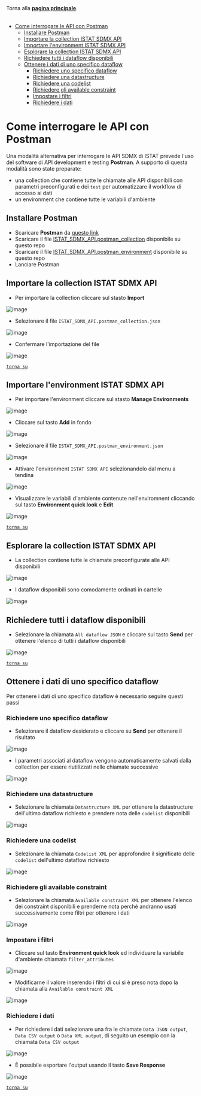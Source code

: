 <div class="container-lg clearfix border p-2 bg-blue-light my-">
Torna alla <strong><a href="./index">pagina principale</a></strong>.
</div>
<br>

- [Come interrogare le API con Postman](#come-interrogare-le-api-con-postman)
  - [Installare Postman](#installare-postman)
  - [Importare la collection ISTAT SDMX API](#importare-la-collection-istat-sdmx-api)
  - [Importare l'environment ISTAT SDMX API](#importare-lenvironment-istat-sdmx-api)
  - [Esplorare la collection ISTAT SDMX API](#esplorare-la-collection-istat-sdmx-api)
  - [Richiedere tutti i dataflow disponibili](#richiedere-tutti-i-dataflow-disponibili)
  - [Ottenere i dati di uno specifico dataflow](#ottenere-i-dati-di-uno-specifico-dataflow)
    - [Richiedere uno specifico dataflow](#richiedere-uno-specifico-dataflow)
    - [Richiedere una datastructure](#richiedere-una-datastructure)
    - [Richiedere una codelist](#richiedere-una-codelist)
    - [Richiedere gli available constraint](#richiedere-gli-available-constraint)
    - [Impostare i filtri](#impostare-i-filtri)
    - [Richiedere i dati](#richiedere-i-dati)

# Come interrogare le API con Postman

Una modalità alternativa per interrogare le API SDMX di ISTAT prevede l'uso del software di API development e testing **Postman**. A supporto di questa modalità sono state preparate:
- una collection che contiene tutte le chiamate alle API disponibili con parametri preconfigurati e dei `test` per automatizzare il workflow di accesso ai dati
- un environment che contiene tutte le variabili d'ambiente

## Installare Postman

- Scaricare **Postman** da [questo link](https://www.postman.com/downloads/)
- Scaricare il file [ISTAT_SDMX_API.postman_collection](./postman/ISTAT_SDMX_API.postman_collection.json) disponibile su questo repo
- Scaricare il file [ISTAT_SDMX_API.postman_environment](./postman/ISTAT_SDMX_API.postman_environment.json) disponibile su questo repo
- Lanciare Postman

## Importare la collection ISTAT SDMX API

- Per importare la collection cliccare sul stasto **Import**

![image](./postman/pics/01_Import_Collection_01.png)

- Selezionare il file `ISTAT_SDMX_API.postman_collection.json`

![image](./postman/pics/01_Import_Collection_02.png)

- Confermare l'importazione del file

![image](./postman/pics/01_Import_Collection_03.png)

[`torna su`](#come-interrogare-le-api-con-postman)

## Importare l'environment ISTAT SDMX API

- Per importare l'environment cliccare sul stasto **Manage Environments**

![image](./postman/pics/02_Import_Environment_01.png)

- Cliccare sul tasto **Add** in fondo

![image](./postman/pics/02_Import_Environment_02.png)

- Selezionare il file `ISTAT_SDMX_API.postman_environment.json`

![image](./postman/pics/02_Import_Environment_03.png)

- Attivare l'environment `ISTAT SDMX API` selezionandolo dal menu a tendina

![image](./postman/pics/03_Set_Environment.png)

- Visualizzare le variabili d'ambiente contenute nell'enviromnent cliccando sul tasto **Environment quick look** e **Edit**

![image](./postman/pics/04_View_Environment_Variables.png)

[`torna su`](#come-interrogare-le-api-con-postman)

## Esplorare la collection ISTAT SDMX API

- La collection contiene tutte le chiamate preconfigurate alle API disponibili

![image](./postman/pics/05_Explore_Collection_01.png)

- I dataflow disponibili sono comodamente ordinati in cartelle

![image](./postman/pics/05_Explore_Collection_02.png)

## Richiedere tutti i dataflow disponibili

- Selezionare la chiamata `All dataflow JSON` e cliccare sul tasto **Send** per ottenere l'elenco di tutti i dataflow disponibili

![image](./postman/pics/06_Request_All_Dataflows.png)

[`torna su`](#come-interrogare-le-api-con-postman)

## Ottenere i dati di uno specifico dataflow

Per ottenere i dati di uno specifico dataflow è necessario seguire questi passi

### Richiedere uno specifico dataflow

- Selezionare il dataflow desiderato e cliccare su **Send** per ottenere il risultato

![image](./postman/pics/07_Request_Specific_Dataflow_01.png)

- I parametri associati al dataflow vengono automaticamente salvati dalla collection per essere riutilizzati nelle chiamate successive

![image](./postman/pics/07_Request_Specific_Dataflow_02.png)


### Richiedere una datastructure

- Selezionare la chiamata `Datastructure XML` per ottenere la datastructure dell'ultimo dataflow richiesto e prendere nota delle `codelist` disponibili

![image](./postman/pics/08_Request_DataStructure.png)

### Richiedere una codelist

- Selezionare la chiamata `Codelist XML` per approfondire il significato delle `codelist` dell'ultimo dataflow richiesto

![image](./postman/pics/09_Request_Codelist.png)

### Richiedere gli available constraint

- Selezionare la chiamata `Available constraint XML` per ottenere l'elenco dei constraint disponibili e prenderne nota perché andranno usati successivamente come filtri per ottenere i dati

![image](./postman/pics/10_Request_AvailableConstraint.png)

### Impostare i filtri

- Cliccare sul tasto **Environment quick look** ed individuare la variabile d'ambiente chiamata `filter_attributes`

![image](./postman/pics/11_Request_Data_Set_Filter_Attributes_01.png)

- Modificarne il valore inserendo i filtri di cui si è preso nota dopo la chiamata alla `Available constraint XML`

![image](./postman/pics/11_Request_Data_Set_Filter_Attributes_02.png)

### Richiedere i dati

- Per richiedere i dati selezionare una fra le chiamate `Data JSON output`, `Data CSV output` o `Data XML output`, di seguito un esempio con la chiamata `Data CSV output`

![image](./postman/pics/12_Request_Data_CSV.png)

- È possibile esportare l'output usando il tasto **Save Response**

![image](./postman/pics/13_Save_Export_Data.png)

[`torna su`](#come-interrogare-le-api-con-postman)
